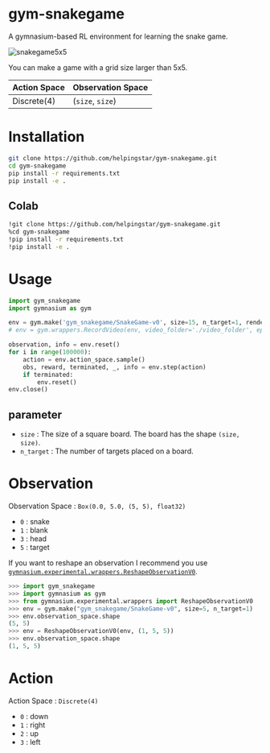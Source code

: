 # gym-snakegame
A gymnasium-based RL environment for learning the snake game.

![snakegame5x5](https://user-images.githubusercontent.com/54899900/225275703-646f8f42-62dd-4b0d-b527-aaf93ba6e1f7.gif)

You can make a game with a grid size larger than 5x5.

| Action Space | Observation Space |
|--------------|-------------------|
|  Discrete(4) | (`size`, `size`)  |

# Installation
```bash
git clone https://github.com/helpingstar/gym-snakegame.git
cd gym-snakegame
pip install -r requirements.txt
pip install -e .
```

## Colab

```bash
!git clone https://github.com/helpingstar/gym-snakegame.git
%cd gym-snakegame
!pip install -r requirements.txt
!pip install -e .
```

# Usage
```python
import gym_snakegame
import gymnasium as gym

env = gym.make('gym_snakegame/SnakeGame-v0', size=15, n_target=1, render_mode='rgb_array')
# env = gym.wrappers.RecordVideo(env, video_folder='./video_folder', episode_trigger=lambda x: x % 200 == 0)

observation, info = env.reset()
for i in range(100000):
    action = env.action_space.sample()
    obs, reward, terminated, _, info = env.step(action)
    if terminated:
        env.reset()
env.close()
```
## parameter
* `size` : The size of a square board. The board has the shape `(size, size)`.
* `n_target` : The number of targets placed on a board.

# Observation

Observation Space : `Box(0.0, 5.0, (5, 5), float32)`

* `0` : snake
* `1` : blank
* `3` : head
* `5` : target

If you want to reshape an observation I recommend you use [`gymnasium.experimental.wrappers.ReshapeObservationV0`](https://gymnasium.farama.org/api/experimental/wrappers/#gymnasium.experimental.wrappers.ReshapeObservationV0).

```python
>>> import gym_snakegame
>>> import gymnasium as gym
>>> from gymnasium.experimental.wrappers import ReshapeObservationV0
>>> env = gym.make("gym_snakegame/SnakeGame-v0", size=5, n_target=1)
>>> env.observation_space.shape
(5, 5)
>>> env = ReshapeObservationV0(env, (1, 5, 5))
>>> env.observation_space.shape
(1, 5, 5)
```


# Action

Action Space : `Discrete(4)`

* `0` : down
* `1` : right
* `2` : up
* `3` : left
